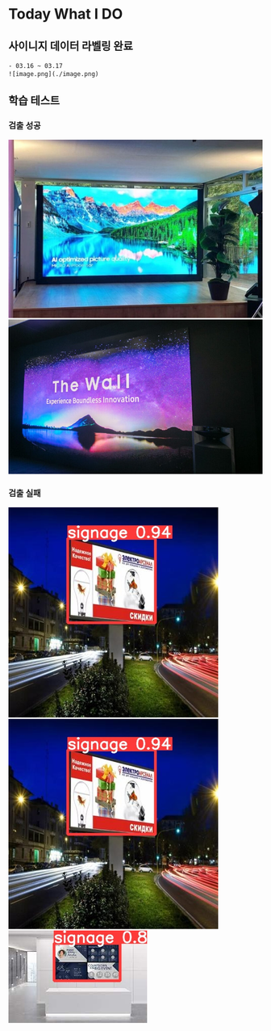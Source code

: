 # Today What I DO

## 사이니지 데이터 라벨링 완료
    - 03.16 ~ 03.17 
    ![image.png](./image.png)

## 학습 테스트

### 검출 성공
![image1.jpg](./test/image(1).jpeg)
![image4.jpg](./test/image(2).jpeg)

### 검출 실패
![image2.jpg](./test/image(1).jpg)
![image3.jpg](./test/image(1).jpg)
![image5.jpg](./test/image(2).jpg)
